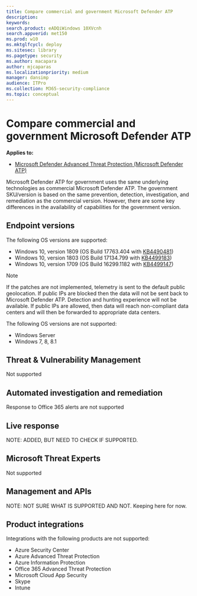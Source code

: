 ```yaml
---
title: Compare commercial and government Microsoft Defender ATP
description:
keywords: 
search.product: eADQiWindows 10XVcnh
search.appverid: met150
ms.prod: w10
ms.mktglfcycl: deploy
ms.sitesec: library
ms.pagetype: security
ms.author: macapara
author: mjcaparas
ms.localizationpriority: medium
manager: dansimp
audience: ITPro
ms.collection: M365-security-compliance 
ms.topic: conceptual
---
```



# Compare commercial and government Microsoft Defender ATP

**Applies to:**
- [Microsoft Defender Advanced Threat Protection (Microsoft Defender ATP)](https://go.microsoft.com/fwlink/p/?linkid=2069559)

Microsoft Defender ATP for government uses the same underlying technologies as commercial Microsoft Defender ATP. The government SKU/version is based on the same prevention, detection, investigation, and remediation as the commercial version. However, there are some key differences in the availability of capabilities for the government version. 


## Endpoint versions
The following OS versions are supported:

- Windows 10, version 1809 (OS Build 17763.404 with [KB4490481](https://support.microsoft.com/en-us/help/4490481))
- Windows 10, version 1803 (OS Build 17134.799 with [KB4499183](https://support.microsoft.com/help/4499183))
- Windows 10, version 1709 (OS Build 16299.1182 with [KB4499147](https://support.microsoft.com/help/4499147)) 

>[!NOTE]
>If the patches are not implemented, telemetry is sent to the default public geolocation. If public IPs are blocked then the data will not be sent back to Microsoft Defender ATP. Detection and hunting experience will not be available. If public IPs are allowed, then data will reach non-compliant data centers and will then be forwarded to appropriate data centers.

The following OS versions are not supported:
- Windows Server
- Windows 7, 8, 8.1


## Threat & Vulnerability Management
Not supported


## Automated investigation and remediation
Response to Office 365 alerts are not supported


## Live response
NOTE: ADDED, BUT NEED TO CHECK IF SUPPORTED.

## Microsoft Threat Experts
Not supported


## Management and APIs
NOTE: NOT SURE WHAT IS SUPPORTED AND NOT. Keeping here for now.

## Product integrations

Integrations with the following products are not supported:
- Azure Security Center
- Azure Advanced Threat Protection
- Azure Information Protection
- Office 365 Advanced Threat Protection
- Microsoft Cloud App Security
- Skype
- Intune





